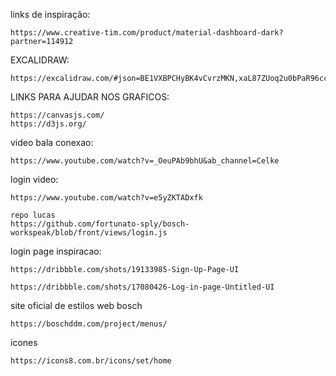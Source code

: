 links de inspiração:

    https://www.creative-tim.com/product/material-dashboard-dark?partner=114912

EXCALIDRAW:

    https://excalidraw.com/#json=BE1VXBPCHyBK4vCvrzMKN,xaL87ZUoq2u0bPaR96ccZw


LINKS PARA AJUDAR NOS GRAFICOS:

    https://canvasjs.com/
    https://d3js.org/

video bala conexao:

    https://www.youtube.com/watch?v=_OeuPAb9bhU&ab_channel=Celke


login video:

    https://www.youtube.com/watch?v=e5yZKTADxfk

    repo lucas
    https://github.com/fortunato-sply/bosch-workspeak/blob/front/views/login.js

login page inspiracao:

    https://dribbble.com/shots/19133985-Sign-Up-Page-UI
    
    https://dribbble.com/shots/17080426-Log-in-page-Untitled-UI

site oficial de estilos web bosch

    https://boschddm.com/project/menus/


icones

    https://icons8.com.br/icons/set/home